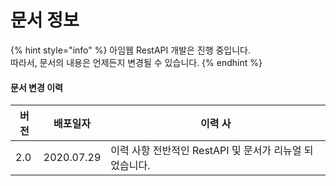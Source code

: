 # 문서 정보

{% hint style="info" %}
아임웹 RestAPI 개발은 진행 중입니다.\
&#x20;따라서, 문서의 내용은 언제든지 변경될 수 있습니다.
{% endhint %}

#### 문서 변경 이력

| **버전** | **배포일자**   | **이력 사**                            |
| ------ | ---------- | ----------------------------------- |
| 2.0    | 2020.07.29 | 이력 사항 전반적인 RestAPI 및 문서가 리뉴얼 되었습니다. |
